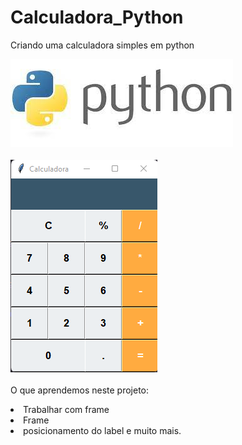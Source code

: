 # Calculadora_Python
Criando uma calculadora simples em python


<img src="https://github.com/marcospatton/learning-_Python/blob/main/logo.jpg"></a>
<br><br>
<img src="https://github.com/marcospatton/Calculadora_Python/blob/main/calculadora.png"></a>
<br><br>
O que aprendemos neste projeto:

<li> Trabalhar com frame
  <li>Frame
    <li>posicionamento do label e muito mais.
      
